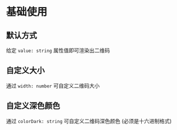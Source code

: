 # 基础使用


## 默认方式

给定 `value: string` 属性值即可渲染出二维码

<VueQrcode value="1234567890" :width="200" />

## 自定义大小

通过 `width: number` 可自定义二维码大小

<VueQrcode value="1234567890" :width="150"  />

## 自定义深色颜色

通过 `colorDark: string` 可自定义二维码深色颜色 (必须是十六进制格式)

<VueQrcode value="1234567890" :width="200" colorDark="#a64830" />

